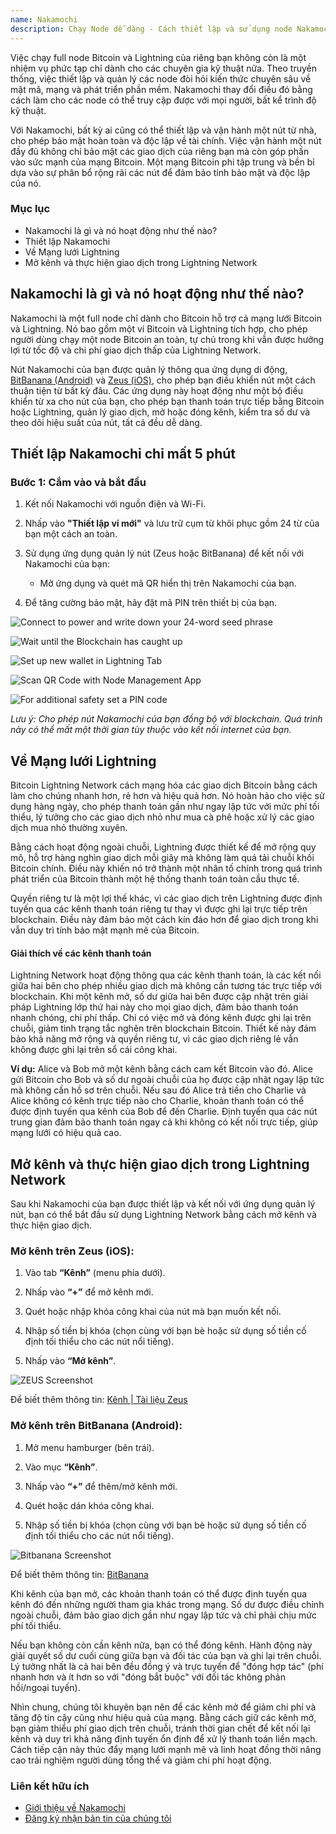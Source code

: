 ```yaml
---
name: Nakamochi
description: Chạy Node dễ dàng - Cách thiết lập và sử dụng node Nakamochi Bitcoin và Lightning.
---
```

Việc chạy full node Bitcoin và Lightning của riêng bạn không còn là một nhiệm vụ phức tạp chỉ dành cho các chuyên gia kỹ thuật nữa. Theo truyền thống, việc thiết lập và quản lý các node đòi hỏi kiến thức chuyên sâu về mật mã, mạng và phát triển phần mềm. Nakamochi thay đổi điều đó bằng cách làm cho các node có thể truy cập được với mọi người, bất kể trình độ kỹ thuật.

Với Nakamochi, bất kỳ ai cũng có thể thiết lập và vận hành một nút từ nhà, cho phép bảo mật hoàn toàn và độc lập về tài chính. Việc vận hành một nút đầy đủ không chỉ bảo mật các giao dịch của riêng bạn mà còn góp phần vào sức mạnh của mạng Bitcoin. Một mạng Bitcoin phi tập trung và bền bỉ dựa vào sự phân bổ rộng rãi các nút để đảm bảo tính bảo mật và độc lập của nó.

### Mục lục


- Nakamochi là gì và nó hoạt động như thế nào?
- Thiết lập Nakamochi
- Về Mạng lưới Lightning
- Mở kênh và thực hiện giao dịch trong Lightning Network

## Nakamochi là gì và nó hoạt động như thế nào?

Nakamochi là một full node chỉ dành cho Bitcoin hỗ trợ cả mạng lưới Bitcoin và Lightning. Nó bao gồm một ví Bitcoin và Lightning tích hợp, cho phép người dùng chạy một node Bitcoin an toàn, tự chủ trong khi vẫn được hưởng lợi từ tốc độ và chi phí giao dịch thấp của Lightning Network.

Nút Nakamochi của bạn được quản lý thông qua ứng dụng di động, [BitBanana (Android)](https://bitbanana.app) và [Zeus (iOS)](https://bitbanana.app), cho phép bạn điều khiển nút một cách thuận tiện từ bất kỳ đâu. Các ứng dụng này hoạt động như một bộ điều khiển từ xa cho nút của bạn, cho phép bạn thanh toán trực tiếp bằng Bitcoin hoặc Lightning, quản lý giao dịch, mở hoặc đóng kênh, kiểm tra số dư và theo dõi hiệu suất của nút, tất cả đều dễ dàng.

## Thiết lập Nakamochi chỉ mất 5 phút

### Bước 1: Cắm vào và bắt đầu

1. Kết nối Nakamochi với nguồn điện và Wi-Fi.

2. Nhấp vào **"Thiết lập ví mới"** và lưu trữ cụm từ khôi phục gồm 24 từ của bạn một cách an toàn.

3. Sử dụng ứng dụng quản lý nút (Zeus hoặc BitBanana) để kết nối với Nakamochi của bạn:


   - Mở ứng dụng và quét mã QR hiển thị trên Nakamochi của bạn.

4. Để tăng cường bảo mật, hãy đặt mã PIN trên thiết bị của bạn.

![Connect to power and write down your 24-word seed phrase](assets/en/01.webp)

![Wait until the Blockchain has caught up](assets/en/02.webp)

![Set up new wallet in Lightning Tab](assets/en/03.webp)

![Scan QR Code with Node Management App](assets/en/04.webp)

![For additional safety set a PIN code](asset/en/05.webp)

_Lưu ý: Cho phép nút Nakamochi của bạn đồng bộ với blockchain. Quá trình này có thể mất một thời gian tùy thuộc vào kết nối internet của bạn._

## Về Mạng lưới Lightning

Bitcoin Lightning Network cách mạng hóa các giao dịch Bitcoin bằng cách làm cho chúng nhanh hơn, rẻ hơn và hiệu quả hơn. Nó hoàn hảo cho việc sử dụng hàng ngày, cho phép thanh toán gần như ngay lập tức với mức phí tối thiểu, lý tưởng cho các giao dịch nhỏ như mua cà phê hoặc xử lý các giao dịch mua nhỏ thường xuyên.

Bằng cách hoạt động ngoài chuỗi, Lightning được thiết kế để mở rộng quy mô, hỗ trợ hàng nghìn giao dịch mỗi giây mà không làm quá tải chuỗi khối Bitcoin chính. Điều này khiến nó trở thành một nhân tố chính trong quá trình phát triển của Bitcoin thành một hệ thống thanh toán toàn cầu thực tế.

Quyền riêng tư là một lợi thế khác, vì các giao dịch trên Lightning được định tuyến qua các kênh thanh toán riêng tư thay vì được ghi lại trực tiếp trên blockchain. Điều này đảm bảo một cách kín đáo hơn để giao dịch trong khi vẫn duy trì tính bảo mật mạnh mẽ của Bitcoin.

#### Giải thích về các kênh thanh toán

Lightning Network hoạt động thông qua các kênh thanh toán, là các kết nối giữa hai bên cho phép nhiều giao dịch mà không cần tương tác trực tiếp với blockchain. Khi một kênh mở, số dư giữa hai bên được cập nhật trên giải pháp Lightning lớp thứ hai này cho mọi giao dịch, đảm bảo thanh toán nhanh chóng, chi phí thấp. Chỉ có việc mở và đóng kênh được ghi lại trên chuỗi, giảm tình trạng tắc nghẽn trên blockchain Bitcoin. Thiết kế này đảm bảo khả năng mở rộng và quyền riêng tư, vì các giao dịch riêng lẻ vẫn không được ghi lại trên sổ cái công khai.

**Ví dụ:** Alice và Bob mở một kênh bằng cách cam kết Bitcoin vào đó. Alice gửi Bitcoin cho Bob và số dư ngoài chuỗi của họ được cập nhật ngay lập tức mà không cần hồ sơ trên chuỗi. Nếu sau đó Alice trả tiền cho Charlie và Alice không có kênh trực tiếp nào cho Charlie, khoản thanh toán có thể được định tuyến qua kênh của Bob để đến Charlie. Định tuyến qua các nút trung gian đảm bảo thanh toán ngay cả khi không có kết nối trực tiếp, giúp mạng lưới có hiệu quả cao.

## Mở kênh và thực hiện giao dịch trong Lightning Network

Sau khi Nakamochi của bạn được thiết lập và kết nối với ứng dụng quản lý nút, bạn có thể bắt đầu sử dụng Lightning Network bằng cách mở kênh và thực hiện giao dịch.

### Mở kênh trên Zeus (iOS):

1. Vào tab **“Kênh”** (menu phía dưới).

2. Nhấp vào **“+”** để mở kênh mới.

3. Quét hoặc nhập khóa công khai của nút mà bạn muốn kết nối.

4. Nhập số tiền bị khóa (chọn cùng với bạn bè hoặc sử dụng số tiền cố định tối thiểu cho các nút nổi tiếng).

5. Nhấp vào **“Mở kênh”**.

![ZEUS Screenshot](asset/en/06.webp)

Để biết thêm thông tin: [Kênh | Tài liệu Zeus](https://zeusln.app)

### Mở kênh trên BitBanana (Android):

1. Mở menu hamburger (bên trái).

2. Vào mục **“Kênh”**.

3. Nhấp vào **“+”** để thêm/mở kênh mới.

4. Quét hoặc dán khóa công khai.

5. Nhập số tiền bị khóa (chọn cùng với bạn bè hoặc sử dụng số tiền cố định tối thiểu cho các nút nổi tiếng).

![Bitbanana Screenshot](asset/en/07.webp)

Để biết thêm thông tin: [BitBanana](https://bitbanana.com)

Khi kênh của bạn mở, các khoản thanh toán có thể được định tuyến qua kênh đó đến những người tham gia khác trong mạng. Số dư được điều chỉnh ngoài chuỗi, đảm bảo giao dịch gần như ngay lập tức và chỉ phải chịu mức phí tối thiểu.

Nếu bạn không còn cần kênh nữa, bạn có thể đóng kênh. Hành động này giải quyết số dư cuối cùng giữa bạn và đối tác của bạn và ghi lại trên chuỗi. Lý tưởng nhất là cả hai bên đều đồng ý và trực tuyến để "đóng hợp tác" (phí nhanh hơn và ít hơn so với "đóng bắt buộc" với đối tác không phản hồi/ngoại tuyến).

Nhìn chung, chúng tôi khuyên bạn nên để các kênh mở để giảm chi phí và tăng độ tin cậy cũng như hiệu quả của mạng. Bằng cách giữ các kênh mở, bạn giảm thiểu phí giao dịch trên chuỗi, tránh thời gian chết để kết nối lại kênh và duy trì khả năng định tuyến ổn định để xử lý thanh toán liền mạch. Cách tiếp cận này thúc đẩy mạng lưới mạnh mẽ và linh hoạt đồng thời nâng cao trải nghiệm người dùng tổng thể và giảm chi phí hoạt động.

### Liên kết hữu ích


- [Giới thiệu về Nakamochi](https://nakamochi.io/)
- [Đăng ký nhận bản tin của chúng tôi](https://90c7addc.sibforms.com/serve/MUIFAHG7H5YBPpm-kZ8G6TuS-nmL4uaq85rlpBfI__S79tZ5jheIJfF3kJYudycgs_6_RUdDBkt8Sd7OyNL_JDTTJvOb36ifF6vcQoabBXKp4cbefzh1DYqnok_jItexICcQL13ucd2aS581ngqy7jr0Q1H3HhxV3z2eWKE5-Z-YMasj-MMotQeDvdorMCSi0XgCWDqs8rEMQC7E)